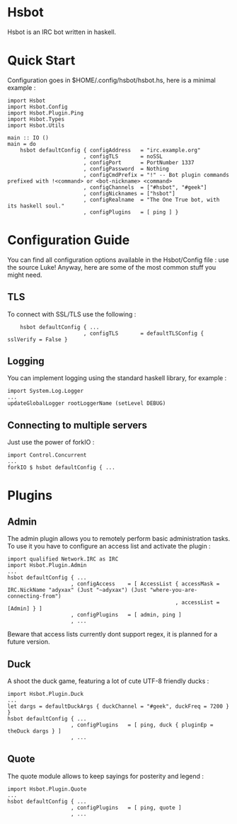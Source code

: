 Hsbot
=====

Hsbot is an IRC bot written in haskell.

Quick Start
===========

Configuration goes in $HOME/.config/hsbot/hsbot.hs, here is a minimal example :

    import Hsbot
    import Hsbot.Config
    import Hsbot.Plugin.Ping
    import Hsbot.Types
    import Hsbot.Utils

    main :: IO ()
    main = do
        hsbot defaultConfig { configAddress   = "irc.example.org"
                            , configTLS       = noSSL
                            , configPort      = PortNumber 1337
                            , configPassword  = Nothing
                            , configCmdPrefix = "!" -- Bot plugin commands prefixed with !<command> or <bot-nickname> <command> 
                            , configChannels  = ["#hsbot", "#geek"]
                            , configNicknames = ["hsbot"]
                            , configRealname  = "The One True bot, with its haskell soul."
                            , configPlugins   = [ ping ] }

Configuration Guide
===================

You can find all configuration options available in the Hsbot/Config file : use the source Luke! Anyway, here are some of the most common stuff you might need.

TLS
---

To connect with SSL/TLS use the following :

        hsbot defaultConfig { ...
                            , configTLS       = defaultTLSConfig { sslVerify = False }

Logging
-------

You can implement logging using the standard haskell library, for example :

    import System.Log.Logger
    ...
    updateGlobalLogger rootLoggerName (setLevel DEBUG)

Connecting to multiple servers
------------------------------

Just use the power of forkIO :

    import Control.Concurrent
    ...
    forkIO $ hsbot defaultConfig { ...

Plugins
=======

Admin
-----

The admin plugin allows you to remotely perform basic administration tasks. To use it you have to configure an access list and activate the plugin :

    import qualified Network.IRC as IRC
    import Hsbot.Plugin.Admin
    ...
    hsbot defaultConfig { ...
                        , configAccess    = [ AccessList { accessMask = IRC.NickName "adyxax" (Just "~adyxax") (Just "where-you-are-connecting-from")
                                                         , accessList = [Admin] } ]
                        , configPlugins   = [ admin, ping ]
                        , ...

Beware that access lists currently dont support regex, it is planned for a future version.

Duck
----

A shoot the duck game, featuring a lot of cute UTF-8 friendly ducks :

    import Hsbot.Plugin.Duck
    ...
    let dargs = defaultDuckArgs { duckChannel = "#geek", duckFreq = 7200 } }
    hsbot defaultConfig { ...
                        , configPlugins   = [ ping, duck { pluginEp = theDuck dargs } ]
                        , ...

Quote
-----

The quote module allows to keep sayings for posterity and legend :

    import Hsbot.Plugin.Quote
    ...
    hsbot defaultConfig { ...
                        , configPlugins   = [ ping, quote ]
                        , ...

